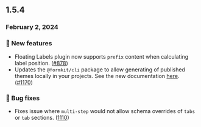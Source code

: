 ## 1.5.4

### February 2, 2024

### 💪 New features

- Floating Labels plugin now supports `prefix` content when calculating label position. ([#878](https://github.com/formkit/formkit/issues/878))
- Updates the `@formkit/cli` package to allow generating of published themes locally in your projects. See the new documentation [here](/guides/create-a-tailwind-theme#installing-a-published-theme). ([#1170](https://github.com/formkit/formkit/issues/1170))

### 🐛 Bug fixes

- Fixes issue where `multi-step` would not allow schema overrides of `tabs` or `tab` sections. ([1110](https://github.com/formkit/formkit/issues/1110))
